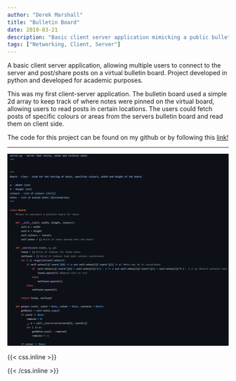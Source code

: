 ```yaml
---
author: "Derek Marshall"
title: "Bulletin Board"
date: 2019-03-21
description: "Basic client server application mimicking a public bulletin board"
tags: ["Networking, Client, Server"]
---
```


A basic client server application, allowing multiple users to connect to the server and post/share posts on a virtual bulletin board. Project developed in python and developed for academic purposes.

<!--more-->

This was my first client-server application. The bulletin board used a simple 2d array to keep track of where notes were pinned on the virtual board, allowing users to read posts in certain locations. The users could fetch posts of specific colours or areas from the servers bulletin board and read them on client side.

The code for this project can be found on my github or by following this [link!](https://github.com/DerekMarshall855/Bulletin-Board)

---

!['Bulletin Board'](../../images/bulletin_server.png)


{{< css.inline >}}

<style>
.emojify {
	font-family: Apple Color Emoji, Segoe UI Emoji, NotoColorEmoji, Segoe UI Symbol, Android Emoji, EmojiSymbols;
	font-size: 2rem;
	vertical-align: middle;
}
@media screen and (max-width:650px) {
  .nowrap {
    display: block;
    margin: 25px 0;
  }
}
</style>

{{< /css.inline >}}